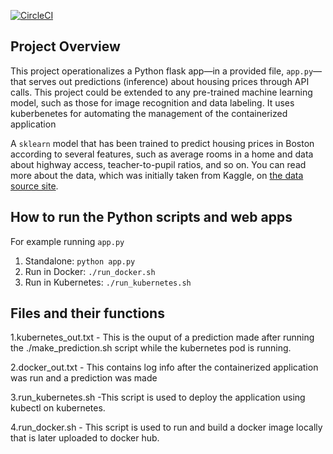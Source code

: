 [![CircleCI](https://dl.circleci.com/status-badge/img/gh/HalTee/Project4ML/tree/main.svg?style=svg)](https://dl.circleci.com/status-badge/redirect/gh/HalTee/Project4ML/tree/main)


## Project Overview

This project operationalizes a Python flask app—in a provided file, `app.py`—that serves out predictions (inference) about housing prices through API calls. This project could be extended to any pre-trained machine learning model, such as those for image recognition and data labeling. It uses kuberbenetes for automating the management of the containerized application

A `sklearn` model that has been trained to predict housing prices in Boston according to several features, such as average rooms in a home and data about highway access, teacher-to-pupil ratios, and so on. You can read more about the data, which was initially taken from Kaggle, on [the data source site](https://www.kaggle.com/c/boston-housing). 



## How to run the Python scripts and web apps
For example running `app.py`

1. Standalone:  `python app.py`
2. Run in Docker:  `./run_docker.sh`
3. Run in Kubernetes:  `./run_kubernetes.sh`

## Files and their functions

1.kubernetes_out.txt - This is the ouput of a prediction made after running the ./make_prediction.sh script while the kubernetes pod is running.

2.docker_out.txt - This contains log info after the containerized application was run and a prediction was made 

3.run_kubernetes.sh -This script is used to  deploy the application using kubectl on kubernetes.

4.run_docker.sh - This script is used to run and build a docker image locally that is later uploaded to docker hub.
